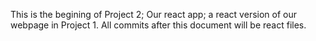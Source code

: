 This is the begining of Project 2; Our react app; a react version of our webpage in Project 1. All commits after this document will be react files.